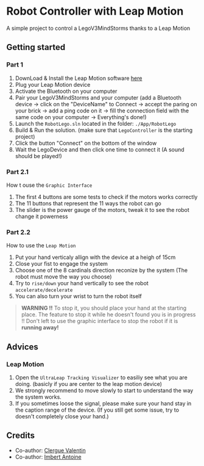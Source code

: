 # Robot Controller with Leap Motion

A simple project to control a LegoV3MindStorms thanks to a Leap Motion

## Getting started

### Part 1

1. DownLoad & Install the Leap Motion software [here](https://developer.leapmotion.com/tracking-software-download)
2. Plug your Leap Motion device
3. Activate the Bluetooth on your computer
4. Pair your LegoV3MindStorms and your computer (add a Bluetooth device -> click on the "DeviceName" to Connect -> accept the paring on your brick -> add a ping code on it -> fill the connection field with the same code on your computer -> Everything's done!)
5. Launch the `RobotLego.sln` located in the folder: `./App/RobotLego`
6. Build & Run the solution. (make sure that `LegoController` is the starting project)
7. Click the button "Connect" on the bottom of the window
8. Wait the LegoDevice and then click one time to connect it (A sound should be played!)

### Part 2.1

How t ouse the `Graphic Interface`

1. The first 4 buttons are some tests to check if the motors works correctly
2. The 11 buttons that represent the 11 ways the robot can go
3. The slider is the power gauge of the motors, tweak it to see the robot change it powerness

### Part 2.2

How to use the `Leap Motion`

1. Put your hand verticaly allign with the device at a heigh of 15cm
2. Close your fist to engage the system
3. Choose one of the 8 cardinals direction reconize by the system (The robot must move the way you choose)
4. Try to `rise/down` your hand vertically to see the robot `accelerate/decelerate`
5. You can also turn your wrist to turn the robot itself
   
   
> **WARNING !!** To stop it, you should place your hand at the starting place. The feature to stop it while he doesn't found you is in progress !! Don't left to use the graphic interface to stop the robot if it is **running away!**

## Advices

### Leap Motion

1. Open the `UltraLeap Tracking Visualizer` to easiliy see what you are doing. (basicly if you are center to the leap motion device)
2. We strongly recommend to move slowly to start to understand the way the system works.
3. If you sometimes loose the signal, please make sure your hand stay in the caption range of the device. (If you still get some issue, try to doesn't completely close your hand.)


## Credits

- Co-author: [Clergue Valentin](https://github.com/HandyS11)
- Co-author: [Imbert Antoine](https://www.youtube.com/watch?v=dQw4w9WgXcQ)
